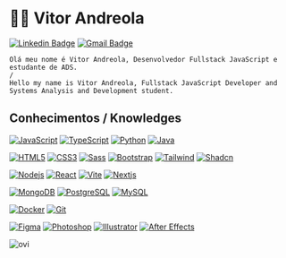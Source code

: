 # :man_technologist: Vitor Andreola



[![Linkedin Badge](https://img.shields.io/badge/-LinkedIn-blue?style=flat-square&logo=Linkedin&logoColor=white&link=https://www.linkedin.com/in/dev-andreola/)](https://www.linkedin.com/in/dev-andreola)
[![Gmail Badge](https://img.shields.io/badge/-Gmail-c14438?style=flat-square&logo=Gmail&logoColor=white&link=mailto:dev.andreola@gmail.com)](mailto:dev.andreola@gmail.com)

    Olá meu nome é Vitor Andreola, Desenvolvedor Fullstack JavaScript e estudante de ADS.
    /
    Hello my name is Vitor Andreola, Fullstack JavaScript Developer and Systems Analysis and Development student.

## Conhecimentos / Knowledges

[![JavaScript](https://img.shields.io/badge/-JavaScript-black?style=flat-square&logo=javascript&logoColor=white&link=https://github.com/dev-andreola/)](https://github.com/dev-andreola/)
[![TypeScript](https://img.shields.io/badge/-TypeScript-black?style=flat-square&logo=typescript&logoColor=white&link=https://github.com/dev-andreola/)](https://github.com/dev-andreola/)
[![Python](https://img.shields.io/badge/-Python-black?style=flat-square&logo=python&logoColor=white&link=https://github.com/dev-andreola/)](https://github.com/dev-andreola/)
[![Java](https://img.shields.io/badge/-Java-black?style=flat-square&logo=openjdk&logoColor=white&link=https://github.com/dev-andreola/)](https://github.com/dev-andreola/)

[![HTML5](https://img.shields.io/badge/-HTML5-black?style=flat-square&logo=html5&logoColor=white&link=https://github.com/dev-andreola/)](https://github.com/dev-andreola/)
[![CSS3](https://img.shields.io/badge/-CSS3-black?style=flat-square&logo=css3&logoColor=white&link=https://github.com/dev-andreola/)](https://github.com/dev-andreola/)
[![Sass](https://img.shields.io/badge/-Sass-black?style=flat-square&logo=sass&logoColor=white&link=https://github.com/dev-andreola/)](https://github.com/dev-andreola/)
[![Bootstrap](https://img.shields.io/badge/-Bootstrap-black?style=flat-square&logo=bootstrap&logoColor=white&link=https://github.com/dev-andreola/)](https://github.com/dev-andreola/)
[![Tailwind](https://img.shields.io/badge/-Tailwind-black?style=flat-square&logo=tailwindcss&logoColor=white&link=https://github.com/dev-andreola/)](https://github.com/dev-andreola/)
[![Shadcn](https://img.shields.io/badge/-Shadcn/ui-black?style=flat-square&logo=shadcn/ui&logoColor=white&link=https://github.com/dev-andreola/)](https://github.com/dev-andreola/)

[![Nodejs](https://img.shields.io/badge/-Node.js-black?style=flat-square&logo=Node.js&logoColor=white&link=https://github.com/dev-andreola/)](https://github.com/dev-andreola/)
[![React](https://img.shields.io/badge/-React-black?style=flat-square&logo=react&logoColor=white&link=https://github.com/dev-andreola/)](https://github.com/dev-andreola/)
[![Vite](https://img.shields.io/badge/-Vite-black?style=flat-square&logo=vite&logoColor=white&link=https://github.com/dev-andreola/)](https://github.com/dev-andreola/)
[![Nextjs](https://img.shields.io/badge/-Next.js-black?style=flat-square&logo=Next.js&link=https://github.com/dev-andreola/)](https://github.com/dev-andreola/)

[![MongoDB](https://img.shields.io/badge/-MongoDB-black?style=flat-square&logo=mongodb&logoColor=white&link=https://github.com/dev-andreola/)](https://github.com/dev-andreola/)
[![PostgreSQL](https://img.shields.io/badge/-PostgreSQL-black?style=flat-square&logo=postgresql&logoColor=white&link=https://github.com/dev-andreola/)](https://github.com/dev-andreola/)
[![MySQL](https://img.shields.io/badge/-MySQL-black?style=flat-square&logo=mysql&logoColor=white&link=https://github.com/dev-andreola/)](https://github.com/dev-andreola/)

[![Docker](https://img.shields.io/badge/-Docker-black?style=flat-square&logo=docker&logoColor=white&link=https://github.com/dev-andreola/)](https://github.com/dev-andreola/)
[![Git](https://img.shields.io/badge/-Git-black?style=flat-square&logo=git&logoColor=white&link=https://github.com/dev-andreola/)](https://github.com/dev-andreola/)

[![Figma](https://img.shields.io/badge/-Figma-black?style=flat-square&logo=figma&logoColor=white&link=https://github.com/dev-andreola/)](https://github.com/dev-andreola/)
[![Photoshop](https://img.shields.io/badge/-Photoshop-black?style=flat-square&logo=Adobe-photoshop&logoColor=white&link=https://github.com/dev-andreola/)](https://github.com/dev-andreola/)
[![Illustrator](https://img.shields.io/badge/-Illustrator-black?style=flat-square&logo=Adobe-illustrator&logoColor=white&link=https://github.com/dev-andreola/)](https://github.com/dev-andreola/)
[![After Effects](https://img.shields.io/badge/-AfterEffects-black?style=flat-square&logo=Adobe-after-effects&logoColor=white&link=https://github.com/dev-andreola/)](https://github.com/dev-andreola/)

<img src="https://github-readme-stats.vercel.app/api/top-langs?username=dev-andreola&show_icons=true&locale=en&layout=compact&theme=dark" alt="ovi" />
